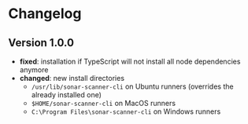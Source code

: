 # Changelog

## Version 1.0.0
- **fixed**: installation if TypeScript will not install all node dependencies anymore
- **changed**: new install directories
    - `/usr/lib/sonar-scanner-cli` on Ubuntu runners (overrides the already installed one)
    - `$HOME/sonar-scanner-cli` on MacOS runners
    - `C:\Program Files\sonar-scanner-cli` on Windows runners
